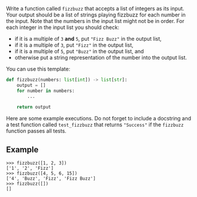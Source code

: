 Write a function called `fizzbuzz` that accepts a list of integers as its input. Your output should be
a list of strings playing fizzbuzz for each number in the input. Note that the numbers in the input list might not be in order. For each integer in the input list you should check:

 - if it is a multiple of `3` **and** `5`, put `"Fizz Buzz"` in the output list,
 - if it is a multiple of `3`, put `"Fizz"` in the output list,
 - if it is a multiple of `5`, put `"Buzz"` in the output list, and
 - otherwise put a string representation of the number into the output list.

You can use this template:

```python
def fizzbuzz(numbers: list[int]) -> list[str]:
    output = []
    for number in numbers:
        ...
    
    return output
```

Here are some example executions. Do not forget to include a docstring and a test function
called `test_fizzbuzz` that returns `"Success"` if the `fizzbuzz` function passes all tests.

## Example

```console?lang=python&prompt=>>>
>>> fizzbuzz([1, 2, 3])
['1', '2', 'Fizz']
>>> fizzbuzz([4, 5, 6, 15])
['4', 'Buzz', 'Fizz', 'Fizz Buzz']
>>> fizzbuzz([])
[]
```

